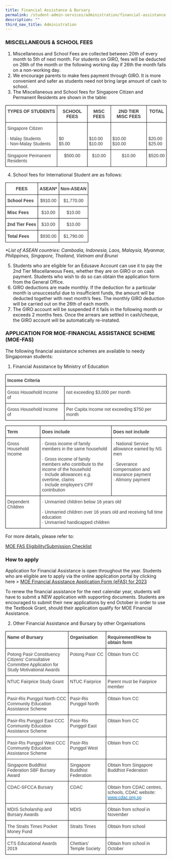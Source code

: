 ```yaml
---
title: Financial Assistance & Bursary
permalink: /student-admin-services/administration/financial-assistance-bursary/
description: ""
third_nav_title: Administration
---
```

### MISCELLANEOUS & SCHOOL FEES

1.  Miscellaneous and School Fees are collected between 20th of every month to 5th of next month. For students on GIRO, fees will be deducted on 26th of the month or the following working day if 26th the month falls on a non-working day.
2.  We encourage parents to make fees payment through GIRO. It is more convenient and safer as students need not bring large amount of cash to school.
3.  The Miscellaneous and School fees for Singapore Citizen and Permanent Residents are shown in the table:

<style type="text/css">
.tg  {border-collapse:collapse;border-spacing:0;}
.tg td{border-color:black;border-style:solid;border-width:1px;font-family:Arial, sans-serif;font-size:14px;
  overflow:hidden;padding:10px 5px;word-break:normal;}
.tg th{border-color:black;border-style:solid;border-width:1px;font-family:Arial, sans-serif;font-size:14px;
  font-weight:normal;overflow:hidden;padding:10px 5px;word-break:normal;}
.tg .tg-dox4{background-color:#FFF;color:#3A3A3A;text-align:left;vertical-align:top}
.tg .tg-sm4r{background-color:#FFF;color:#3A3A3A;font-weight:bold;text-align:center;vertical-align:top}
.tg .tg-nzmi{background-color:#FFF;color:#3A3A3A;text-align:center;vertical-align:top}
</style>
<table class="tg">
<thead>
  <tr>
    <th class="tg-sm4r"><span style="font-weight:bold;font-style:inherit">TYPES OF STUDENTS</span></th>
    <th class="tg-sm4r"><span style="font-weight:bold;font-style:inherit">SCHOOL FEES</span></th>
    <th class="tg-sm4r"><span style="font-weight:bold;font-style:inherit">MISC FEES</span></th>
    <th class="tg-sm4r"><span style="font-weight:bold;font-style:inherit">2</span><span style="font-weight:inherit;font-style:inherit">ND</span> <span style="font-weight:bold;font-style:inherit">TIER MISC FEES</span></th>
    <th class="tg-sm4r"><span style="font-weight:bold;font-style:inherit">TOTAL</span></th>
  </tr>
</thead>
<tbody>
  <tr>
    <td class="tg-dox4"><span style="font-weight:inherit;font-style:inherit">Singapore Citizen</span><br><br><span style="font-weight:inherit;font-style:inherit">·      Malay Students</span><br><span style="font-weight:inherit;font-style:inherit">·      Non-Malay Students</span></td>
    <td class="tg-dox4"><span style="font-weight:inherit;font-style:inherit"> </span><br><br><span style="font-weight:inherit;font-style:inherit">$0</span><br><span style="font-weight:inherit;font-style:inherit">$5.00</span></td>
    <td class="tg-dox4"><span style="font-weight:inherit;font-style:inherit"> </span><br><br><span style="font-weight:inherit;font-style:inherit">$10.00</span><br><span style="font-weight:inherit;font-style:inherit">$10.00</span></td>
    <td class="tg-dox4"><span style="font-weight:inherit;font-style:inherit"> </span><br><br><span style="font-weight:inherit;font-style:inherit">$10.00</span><br><span style="font-weight:inherit;font-style:inherit">$10.00</span></td>
    <td class="tg-dox4"><span style="font-weight:inherit;font-style:inherit"> </span><br><br><span style="font-weight:inherit;font-style:inherit">$20.00</span><br><span style="font-weight:inherit;font-style:inherit">$25.00</span></td>
  </tr>
  <tr>
    <td class="tg-dox4"><span style="font-weight:inherit;font-style:inherit">Singapore Permanent Residents</span></td>
    <td class="tg-nzmi"><span style="font-weight:inherit;font-style:inherit">$500.00</span></td>
    <td class="tg-nzmi"><span style="font-weight:inherit;font-style:inherit">$10.00</span></td>
    <td class="tg-nzmi"><span style="font-weight:inherit;font-style:inherit">$10.00</span></td>
    <td class="tg-nzmi"><span style="font-weight:inherit;font-style:inherit">$520.00</span></td>
  </tr>
</tbody>
</table>

4.  School fees for International Student are as follows:

<style type="text/css">
.tg  {border-collapse:collapse;border-spacing:0;}
.tg td{border-color:black;border-style:solid;border-width:1px;font-family:Arial, sans-serif;font-size:14px;
  overflow:hidden;padding:10px 5px;word-break:normal;}
.tg th{border-color:black;border-style:solid;border-width:1px;font-family:Arial, sans-serif;font-size:14px;
  font-weight:normal;overflow:hidden;padding:10px 5px;word-break:normal;}
.tg .tg-sm4r{background-color:#FFF;color:#3A3A3A;font-weight:bold;text-align:center;vertical-align:top}
.tg .tg-nzmi{background-color:#FFF;color:#3A3A3A;text-align:center;vertical-align:top}
.tg .tg-c1uv{background-color:#FFF;color:#3A3A3A;font-weight:bold;text-align:left;vertical-align:top}
</style>
<table class="tg">
<thead>
  <tr>
    <th class="tg-sm4r"><span style="font-weight:bold;font-style:inherit">FEES</span></th>
    <th class="tg-sm4r"><span style="font-weight:bold;font-style:inherit">ASEAN*</span></th>
    <th class="tg-sm4r"><span style="font-weight:bold;font-style:inherit">Non-ASEAN</span></th>
  </tr>
</thead>
<tbody>
  <tr>
    <td class="tg-c1uv"><span style="font-weight:bold;font-style:inherit">School Fees</span></td>
    <td class="tg-nzmi"><span style="font-weight:inherit;font-style:inherit">$910.00</span></td>
    <td class="tg-nzmi"><span style="font-weight:inherit;font-style:inherit">$1,770.00</span></td>
  </tr>
  <tr>
    <td class="tg-c1uv"><span style="font-weight:bold;font-style:inherit">Misc Fees</span></td>
    <td class="tg-nzmi"><span style="font-weight:inherit;font-style:inherit">$10.00</span></td>
    <td class="tg-nzmi"><span style="font-weight:inherit;font-style:inherit">$10.00</span></td>
  </tr>
  <tr>
    <td class="tg-c1uv"><span style="font-weight:bold;font-style:inherit">2</span><span style="font-weight:inherit;font-style:inherit">nd</span> <span style="font-weight:bold;font-style:inherit">Tier Fees</span></td>
    <td class="tg-nzmi"><span style="font-weight:inherit;font-style:inherit">$10.00</span></td>
    <td class="tg-nzmi"><span style="font-weight:inherit;font-style:inherit">$10.00</span></td>
  </tr>
  <tr>
    <td class="tg-c1uv"><span style="font-weight:bold;font-style:inherit">Total Fees</span></td>
    <td class="tg-nzmi"><span style="font-weight:inherit;font-style:inherit">$930.00</span></td>
    <td class="tg-nzmi"><span style="font-weight:inherit;font-style:inherit">$1,790.00</span></td>
  </tr>
</tbody>
</table>

_\*List of ASEAN countries: Cambodia, Indonesia, Laos, Malaysia, Myanmar, Philippines, Singapore, Thailand, Vietnam and Brunei_

5.  Students who are eligible for an Edusave Account can use it to pay the 2nd Tier Miscellaneous Fees, whether they are on GIRO or on cash payment. Students who wish to do so can obtain the application form from the General Office.
6.  GIRO deductions are made monthly. If the deduction for a particular month is unsuccessful due to insufficient funds, the amount will be deducted together with next month’s fees. The monthly GIRO deduction will be carried out on the 26th of each month.
7.  The GIRO account will be suspended if it fails in the following month or exceeds 2 months fees. Once the arrears are settled in cash/cheque, the GIRO account will be automatically re-instated.

### APPLICATION FOR MOE-FINANCIAL ASSISTANCE SCHEME (MOE-FAS)

The following financial assistance schemes are available to needy Singaporean students:

1.  Financial Assistance by Ministry of Education

<style type="text/css">
.tg  {border-collapse:collapse;border-spacing:0;}
.tg td{border-color:black;border-style:solid;border-width:1px;font-family:Arial, sans-serif;font-size:14px;
  overflow:hidden;padding:10px 5px;word-break:normal;}
.tg th{border-color:black;border-style:solid;border-width:1px;font-family:Arial, sans-serif;font-size:14px;
  font-weight:normal;overflow:hidden;padding:10px 5px;word-break:normal;}
.tg .tg-dox4{background-color:#FFF;color:#3A3A3A;text-align:left;vertical-align:top}
.tg .tg-c1uv{background-color:#FFF;color:#3A3A3A;font-weight:bold;text-align:left;vertical-align:top}
</style>
<table class="tg">
<thead>
  <tr>
    <th class="tg-c1uv" colspan="2"><span style="font-weight:bold;font-style:inherit">Income Criteria</span></th>
  </tr>
</thead>
<tbody>
  <tr>
    <td class="tg-dox4"><span style="font-weight:inherit;font-style:inherit">Gross Household Income of</span></td>
    <td class="tg-dox4"><span style="font-weight:inherit;font-style:inherit">not exceeding $3,000 per month</span></td>
  </tr>
  <tr>
    <td class="tg-dox4"><span style="font-weight:inherit;font-style:inherit">Gross Household Income of</span></td>
    <td class="tg-dox4"><span style="font-weight:inherit;font-style:inherit">Per Capita Income not exceeding $750 per month</span></td>
  </tr>
</tbody>
</table>

<style type="text/css">
.tg  {border-collapse:collapse;border-spacing:0;}
.tg td{border-color:black;border-style:solid;border-width:1px;font-family:Arial, sans-serif;font-size:14px;
  overflow:hidden;padding:10px 5px;word-break:normal;}
.tg th{border-color:black;border-style:solid;border-width:1px;font-family:Arial, sans-serif;font-size:14px;
  font-weight:normal;overflow:hidden;padding:10px 5px;word-break:normal;}
.tg .tg-dox4{background-color:#FFF;color:#3A3A3A;text-align:left;vertical-align:top}
.tg .tg-c1uv{background-color:#FFF;color:#3A3A3A;font-weight:bold;text-align:left;vertical-align:top}
</style>
<table class="tg">
<thead>
  <tr>
    <th class="tg-c1uv"><span style="font-weight:bold;font-style:inherit">Term</span></th>
    <th class="tg-c1uv"><span style="font-weight:bold;font-style:inherit">Does include</span></th>
    <th class="tg-c1uv"><span style="font-weight:bold;font-style:inherit">Does not include</span></th>
  </tr>
</thead>
<tbody>
  <tr>
    <td class="tg-dox4"><span style="font-weight:inherit;font-style:inherit">Gross Household Income</span></td>
    <td class="tg-dox4"><span style="font-weight:inherit;font-style:inherit">·         Gross income of family members in the same household</span><br><br><span style="font-weight:inherit;font-style:inherit">·         Gross income of family members who contribute to the income of the household</span><br><span style="font-weight:inherit;font-style:inherit">·         Include allowances e,g. overtime, claims</span><br><span style="font-weight:inherit;font-style:inherit">·         Include employee’s CPF contribution</span></td>
    <td class="tg-dox4"><span style="font-weight:inherit;font-style:inherit">·         National Service allowance earned by NS men</span><br><br><span style="font-weight:inherit;font-style:inherit">·         Severance compensation and insurance payment</span><br><span style="font-weight:inherit;font-style:inherit">·         Alimony payment</span></td>
  </tr>
  <tr>
    <td class="tg-dox4"><span style="font-weight:inherit;font-style:inherit">Dependent Children</span></td>
    <td class="tg-dox4" colspan="2"><span style="font-weight:inherit;font-style:inherit">·         Unmarried children below 16 years old</span><br><br><span style="font-weight:inherit;font-style:inherit">·         Unmarried children over 16 years old and receiving full time education</span><br><span style="font-weight:inherit;font-style:inherit">·         Unmarried handicapped children</span></td>
  </tr>
</tbody>
</table>

For more details, please refer to:

[MOE FAS Eligibility/Submission Checklist](https://www.moe.gov.sg/financial-matters/financial-assistance)

### How to apply

Application for Financial Assistance is open throughout the year. Students who are eligible are to apply via the online application portal by clicking here > [MOE Financial Assistance Application Form (eFAS) for 2023](https://form.gov.sg/#!/632432ba67747a0011d4a0cc)
		 
To renew the financial assistance for the next calendar year, students will have to submit a NEW application with supporting documents. Students are encouraged to submit their new applications by end October in order to use the Textbook Grant, should their application qualify for MOE Financial Assistance.

2.  Other Financial Assistance and Bursary by other Organisations

<style type="text/css">
.tg  {border-collapse:collapse;border-spacing:0;}
.tg td{border-color:black;border-style:solid;border-width:1px;font-family:Arial, sans-serif;font-size:14px;
  overflow:hidden;padding:10px 5px;word-break:normal;}
.tg th{border-color:black;border-style:solid;border-width:1px;font-family:Arial, sans-serif;font-size:14px;
  font-weight:normal;overflow:hidden;padding:10px 5px;word-break:normal;}
.tg .tg-dox4{background-color:#FFF;color:#3A3A3A;text-align:left;vertical-align:top}
.tg .tg-c1uv{background-color:#FFF;color:#3A3A3A;font-weight:bold;text-align:left;vertical-align:top}
</style>
<table class="tg">
<thead>
  <tr>
    <th class="tg-c1uv"><span style="font-weight:bold;font-style:inherit">Name of Bursary</span></th>
    <th class="tg-c1uv"><span style="font-weight:bold;font-style:inherit">Organisation</span></th>
    <th class="tg-c1uv"><span style="font-weight:bold;font-style:inherit">Requirement/How to obtain form</span></th>
  </tr>
</thead>
<tbody>
  <tr>
    <td class="tg-dox4"><span style="font-weight:inherit;font-style:inherit">Potong Pasir Constituency Citizens’ Consultative Committee Application for Study Motivational Awards</span></td>
    <td class="tg-dox4"><span style="font-weight:inherit;font-style:inherit">Potong Pasir CC</span></td>
    <td class="tg-dox4"><span style="font-weight:inherit;font-style:inherit">Obtain from CC</span></td>
  </tr>
  <tr>
    <td class="tg-dox4"><span style="font-weight:inherit;font-style:inherit">NTUC Fairprice Study Grant</span></td>
    <td class="tg-dox4"><span style="font-weight:inherit;font-style:inherit">NTUC Fairprice</span></td>
    <td class="tg-dox4"><span style="font-weight:inherit;font-style:inherit">Parent must be Fairprice member</span></td>
  </tr>
  <tr>
    <td class="tg-dox4"><span style="font-weight:inherit;font-style:inherit">Pasir-Ris Punggol North CCC Community Education Assistance Scheme</span></td>
    <td class="tg-dox4"><span style="font-weight:inherit;font-style:inherit">Pasir-Ris Punggol North</span></td>
    <td class="tg-dox4"><span style="font-weight:inherit;font-style:inherit">Obtain from CC</span></td>
  </tr>
  <tr>
    <td class="tg-dox4"><span style="font-weight:inherit;font-style:inherit">Pasir-Ris Punggol East CCC Community Education Assistance Scheme</span></td>
    <td class="tg-dox4"><span style="font-weight:inherit;font-style:inherit">Pasir-Ris Punggol East</span></td>
    <td class="tg-dox4"><span style="font-weight:inherit;font-style:inherit">Obtain from CC</span></td>
  </tr>
  <tr>
    <td class="tg-dox4"><span style="font-weight:inherit;font-style:inherit">Pasir-Ris Punggol West CCC Community Education Assistance Scheme</span></td>
    <td class="tg-dox4"><span style="font-weight:inherit;font-style:inherit">Pasir-Ris Punggol West</span></td>
    <td class="tg-dox4"><span style="font-weight:inherit;font-style:inherit">Obtain from CC</span></td>
  </tr>
  <tr>
    <td class="tg-dox4"><span style="font-weight:inherit;font-style:inherit">Singapore Buddhist Federation SBF Bursary Award</span></td>
    <td class="tg-dox4"><span style="font-weight:inherit;font-style:inherit">Singapore Buddhist Federation</span></td>
    <td class="tg-dox4"><span style="font-weight:inherit;font-style:inherit">Obtain from Singapore Buddhist Federation</span></td>
  </tr>
  <tr>
    <td class="tg-dox4"><span style="font-weight:inherit;font-style:inherit">CDAC-SFCCA Bursary</span></td>
    <td class="tg-dox4"><span style="font-weight:inherit;font-style:inherit">CDAC</span></td>
    <td class="tg-dox4"><span style="font-weight:inherit;font-style:inherit">Obtain from CDAC centres, schools, CDAC website:</span> <a href="http://www.cdac.org.sg/"><span style="font-weight:inherit;font-style:inherit;text-decoration:none;color:#0274BE;background-color:transparent">www.cdac.org.sg</span></a></td>
  </tr>
  <tr>
    <td class="tg-dox4"><span style="font-weight:inherit;font-style:inherit">MDIS Scholarship and Bursary Awards</span></td>
    <td class="tg-dox4"><span style="font-weight:inherit;font-style:inherit">MDIS</span></td>
    <td class="tg-dox4"><span style="font-weight:inherit;font-style:inherit">Obtain from school in November</span></td>
  </tr>
  <tr>
    <td class="tg-dox4"><span style="font-weight:inherit;font-style:inherit">The Straits Times Pocket Money Fund</span></td>
    <td class="tg-dox4"><span style="font-weight:inherit;font-style:inherit">Straits Times</span></td>
    <td class="tg-dox4"><span style="font-weight:inherit;font-style:inherit">Obtain from school</span></td>
  </tr>
  <tr>
    <td class="tg-dox4"><span style="font-weight:inherit;font-style:inherit">CTS Educational Awards 2019</span></td>
    <td class="tg-dox4"><span style="font-weight:inherit;font-style:inherit">Chettiars’ Temple Society</span></td>
    <td class="tg-dox4"><span style="font-weight:inherit;font-style:inherit">Obtain from school in October</span></td>
  </tr>
</tbody>
</table>